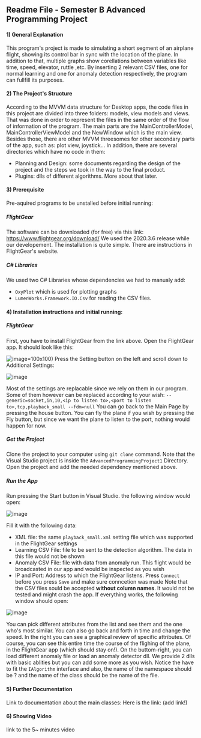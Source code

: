 ## Readme File - Semester B Advanced Programming Project

#### 1) General Explanation
This program's project is made to simulating a short segment of an airplane flight, showing its control bar in sync with the location of the plane. In addition to that, multiple graphs show corellations between variables like time, speed, elevator, ruttle ,etc. By inserting 2 relevant CSV files, one for normal learning and one for anomaly detection respectively, the program can fullfill its purposes.

#### 2) The Project's Structure
According to the MVVM data structure for Desktop apps, the code files in this project are divided into three folders: models, view models and views. That was done in order to represent the files in the same order of the flow of information of the program.
The main parts are the MainControllerModel, MainControllerViewModel and the NewWindow which is the main view.
Besides those, there are other MVVM threesomes for other secondary parts of the app, such as: plot view, joystick...
In addition, there are several directories which have no code in them:
* Planning and Design: some documents regarding the design of the project and the steps we took in the way to the final product.
* Plugins: dlls of different algorithms. More about that later.

#### 3) Prerequisite
Pre-aquired programs to be unstalled before initial running:
##### FlightGear
The software can be downloaded (for free) via this link: https://www.flightgear.org/download/
We used the 2020.3.6 release while our developement.
The installation is quite simple. There are instructions in FlightGear's website.
##### C# Libraries
We used two C# Libraries whose dependencies we had to manualy add:
* `OxyPlot` which is used for plotting graphs
* `LumenWorks.Framework.IO.Csv` for reading the CSV files.

#### 4) Installation instructions and initial running:
##### FlightGear
First, you have to install FlightGear from the link above.
Open the FlightGear app. It should look like this:

![image](https://user-images.githubusercontent.com/62245924/114727207-af584000-9d46-11eb-8eb8-76a6bbae4136.png)=100x100)
Press the Setting button on the left and scroll down to Additional Settings:

![image](https://user-images.githubusercontent.com/62245924/114727406-da429400-9d46-11eb-9c5e-d2479f258e2f.png)

Most of the settings are replacable since we rely on them in our program. Some of them however can be replaced according to your wish:
`--generic=socket,in,10,<ip to listen to>,<port to listen to>,tcp,playback_small
--fdm=null`
You can go back to the Main Page by pressing the house button. You can fly the plane if you wish by pressing the Fly button, but since we want the plane to listen to the port, nothing would happen for now.
##### Get the Project
Clone the project to your computer using `git clone` command. Note that the Visual Studio project is inside the `AdvancedProgrammingProject1` Directory.
Open the project and add the needed dependency mentioned above.
##### Run the App
Run pressing the Start button in Visual Studio. the following window would open:

![image](https://user-images.githubusercontent.com/62245924/114729684-e29bce80-9d48-11eb-83e4-6cfd5f5a7b4d.png)

Fill it with the following data:
* XML file: the same `playback_small.xml` setting file which was supported in the FlightGear settings
* Learning CSV File: file to be sent to the detection algorithm. The data in this file would not be shown
* Anomaly CSV File: file with data from anomaly run. This flight would be broadcasted in our app and would be inspected as you wish
* IP and Port: Address to which the FlightGear listens. Press `Connect` before you press `Save` and make sure conncetion was made
Note that the CSV files sould be accepted **without column names**. It would not be tested and might crash the app.
If everything works, the following window should open:

![image](https://user-images.githubusercontent.com/62245924/114730630-b7fe4580-9d49-11eb-9de7-5517cc5adf52.png)

You can pick different attributes from the list and see them and the one who's most similar. You can also go back and forth in time and change the speed. In the right you can see a graphical review of specific attributes. Of course, you can see this entire time the course of the flighing of the plane, in the FlightGear app (which should stay on!).
On the buttom-right, you can load different anomaly file or load an anomaly detector dll. We provide 2 dlls with basic ablities but you can add some more as you wish. Notice the have to fit the `IAlgorithm` interface and also, the name of the namespace should be ? and the name of the class should be the name of the file.

#### 5) Further Documentation
Link to documentation about the main classes: Here is the link: (add link!)

#### 6) Showing Video
link to the 5~ minutes video
